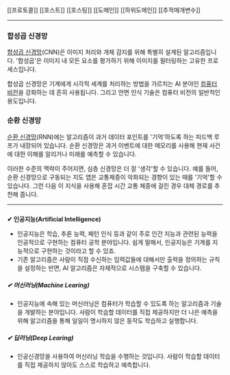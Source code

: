 [[프로토콜]]
[[호스트]]
[[호스팅]]
[[도메인]]
[[하위도메인]]
[[추적매개변수]]



---

### 합성곱 신경망

[합성곱 신경망](https://towardsdatascience.com/a-comprehensive-guide-to-convolutional-neural-networks-the-eli5-way-3bd2b1164a53)(CNN)은 이미지 처리와 개체 감지를 위해 특별히 설계된 알고리즘입니다. '합성곱'은 이미지 내 모든 요소를 평가하기 위해 이미지를 필터링하는 고유한 프로세스입니다.

합성곱 신경망은 기계에게 시각적 세계를 처리하는 방법을 가르치는 AI 분야인 [컴퓨터 비전](https://www.sas.com/en_us/insights/analytics/computer-vision.html)을 강화하는 데 흔히 사용됩니다. 그리고 안면 인식 기술은 컴퓨터 비전의 일반적인 용도입니다.

### 순환 신경망

[순환 신경망](https://builtin.com/data-science/recurrent-neural-networks-and-lstm)(RNN)에는 알고리즘이 과거 데이터 포인트를 '기억'하도록 하는 피드백 루프가 내장되어 있습니다. 순환 신경망은 과거 이벤트에 대한 메모리를 사용해 현재 사건에 대한 이해를 알리거나 미래를 예측할 수 있습니다.

이러한 수준의 맥락이 주어지면, 심층 신경망은 더 잘 '생각'할 수 있습니다. 예를 들어, 순환 신경망으로 구동되는 지도 앱은 교통체증이 악화되는 경향이 있는 때를 '기억'할 수 있습니다. 그런 다음 이 지식을 사용해 혼잡 시간 교통 체증에 걸린 경우 대체 경로를 추천해 줍니다.

---

##### 
  
**✔ 인공지능(Artificial Intelligence)**

- 인공지능은 학습, 추론 능력, 패턴 인식 등과 같이 주로 인간 지능과 관련된 능력을 인공적으로 구현하는 컴퓨터 공학 분야입니다. 쉽게 말해서, 인공지능은 기계를 지능적으로 구현하는 것이라고 할 수 있죠.  
- 기존 알고리즘은 사람이 직접 수신하는 입력값들에 대해서만 출력을 정의하는 규칙을 설정하는 반면, AI 알고리즘은 자체적으로 시스템을 구축할 수 있습니다.

##### _**✔ 머신러닝(Machine Learing)**_

- 인공지능에 속해 있는 머신러닝은 컴퓨터가 학습할 수 있도록 하는 알고리즘과 기술을 개발하는 분야입니다. 사람이 학습할 데이터를 직접 제공하지만 더 나은 예측을 위해 알고리즘을 통해 일일이 명시하지 않은 동작도 학습하고 실행합니다.

##### _**✔ 딥러닝(Deep Learing)**_

- 인공신경망을 사용하여 머신러닝 학습을 수행하는 것입니다. 사람이 학습할 데이터를 직접 제공하지 않아도 스스로 학습하고 예측합니다.





